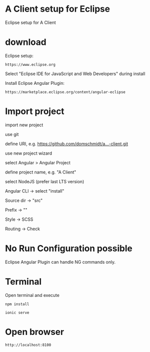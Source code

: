 # A Client setup for Eclipse
Eclipse setup for A Client

# download

Eclipse setup:

`https://www.eclipse.org`

Select "Eclipse IDE for JavaScript and Web Developers" during install

Install Eclipse Angular Plugin:

`https://marketplace.eclipse.org/content/angular-eclipse`

# Import project

import new project

use git

define URI, e.g. https://github.com/domschmidt/a...-client.git

use new project wizard

select Angular > Angular Project

define project name, e.g. "A Client"

select NodeJS (prefer last LTS version)

Angular CLI -> select "install"

Source dir -> "src"

Prefix -> ""

Style -> SCSS

Routing -> Check

# No Run Configuration possible
Eclipse Angular Plugin can handle NG commands only.

# Terminal
Open terminal and execute

`npm install`

`ionic serve`

# Open browser

`http://localhost:8100`

